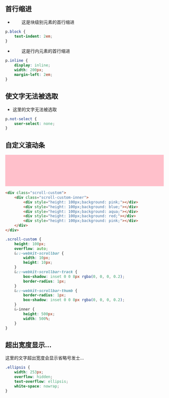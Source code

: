 ## 首行缩进

-   <p style="text-indent: 2em;">这是块级别元素的首行缩进</p>

```css
p.block {
    text-indent: 2em;
}
```

-   <p style="margin-left: 2em;display: inline;width:  200px;">这是行内元素的首行缩进</p>

```css
p.inline {
    display: inline;
    width: 200px;
    margin-left: 2em;
}
```

## 使文字无法被选取

-   <p style="user-select: none;">这里的文字无法被选取</p>

```css
p.not-select {
    user-select: none;
}
```

## 自定义滚动条

<div class="scroll-custom">
    <div class="scroll-custom-inner">
        <div style="height: 100px;background: pink;"></div>
        <div style="height: 100px;background: blue;"></div>
        <div style="height: 100px;background: aqua;"></div>
        <div style="height: 100px;background: red;"></div>
        <div style="height: 100px;background: pink;"></div>
    </div>
</div>

```html
<div class="scroll-custom">
    <div class="scroll-custom-inner">
        <div style="height: 100px;background: pink;"></div>
        <div style="height: 100px;background: blue;"></div>
        <div style="height: 100px;background: aqua;"></div>
        <div style="height: 100px;background: red;"></div>
        <div style="height: 100px;background: pink;"></div>
    </div>
</div>
```

```scss
.scroll-custom {
    height: 100px;
    overflow: auto;
    &::-webkit-scrollbar {
        width: 10px;
        height: 10px;
    }
    &::-webkit-scrollbar-track {
        box-shadow: inset 0 0 8px rgba(0, 0, 0, 0.2);
        border-radius: 1px;
    }
    &::-webkit-scrollbar-thumb {
        border-radius: 1px;
        box-shadow: inset 0 0 8px rgba(0, 0, 0, 0.2);
    }
    &-inner {
        height: 500px;
        width: 500%;
    }
}
```

## 超出宽度显示...

<p class="ellipsis">这里的文字超出宽度会显示省略号发士大夫撒发的</p>

```css
.ellipsis {
    width: 253px;
    overflow: hidden;
    text-overflow: ellipsis;
    white-space: nowrap;
}
```

<div>
    <vue-gittalk></vue-gittalk>
</div>

<style scoped lang="scss">
.scroll-custom{
    height: 100px;
    overflow: auto;
    &::-webkit-scrollbar {
        width: 10px;
        height: 10px;
    }
    &::-webkit-scrollbar-track {
        box-shadow: inset 0 0 8px rgba(0, 0, 0, 0.2);
        border-radius: 1px;
    }
    &::-webkit-scrollbar-thumb {
        border-radius: 1px;
        box-shadow: inset 0 0 8px rgba(0, 0, 0, 0.2);
    }
    &-inner{
        height: 500px;
        width: 500%;
    }
}
.ellipsis{
    width: 253px;
    overflow: hidden;
    text-overflow: ellipsis;
    white-space: nowrap;
}
</style>
